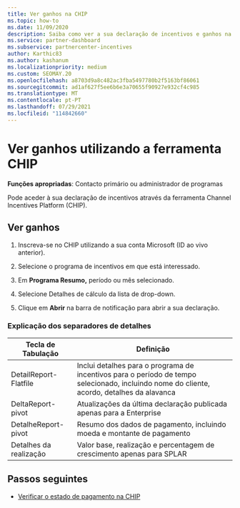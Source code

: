 ```yaml
---
title: Ver ganhos na CHIP
ms.topic: how-to
ms.date: 11/09/2020
description: Saiba como ver a sua declaração de incentivos e ganhos na ferramenta Channel Incentives Platform (CHIP).
ms.service: partner-dashboard
ms.subservice: partnercenter-incentives
author: Karthic83
ms.author: kashanum
ms.localizationpriority: medium
ms.custom: SEOMAY.20
ms.openlocfilehash: a8703d9a8c482ac3fba5497780b2f5163bf86061
ms.sourcegitcommit: ad1af627f5ee6b6e3a70655f90927e932cf4c985
ms.translationtype: MT
ms.contentlocale: pt-PT
ms.lasthandoff: 07/29/2021
ms.locfileid: "114842660"
---
```

# <a name="view-earnings-using-the-chip-tool"></a>Ver ganhos utilizando a ferramenta CHIP

**Funções apropriadas**: Contacto primário ou administrador de programas

Pode aceder à sua declaração de incentivos através da ferramenta Channel Incentives Platform (CHIP).

## <a name="view-earnings"></a>Ver ganhos

1. Inscreva-se no CHIP utilizando a sua conta Microsoft (ID ao vivo anterior).

2. Selecione o programa de incentivos em que está interessado.

3. Em **Programa Resumo,** período ou mês selecionado. 
1. Selecione Detalhes de cálculo da lista de drop-down.
1.  Clique em **Abrir** na barra de notificação para abrir a sua declaração.

### <a name="explanation-of-details-tabs"></a>Explicação dos separadores de detalhes

|**Tecla de Tabulação**|**Definição**|
|-------------|--------------------------|
|DetailReport-Flatfile|Inclui detalhes para o programa de incentivos para o período de tempo selecionado, incluindo nome do cliente, acordo, detalhes da alavanca|
|DeltaReport-pivot|Atualizações da última declaração publicada apenas para a Enterprise|
|DetalheReport-pivot|Resumo dos dados de pagamento, incluindo moeda e montante de pagamento|
|Detalhes da realização|Valor base, realização e percentagem de crescimento apenas para SPLAR|

## <a name="next-steps"></a>Passos seguintes

- [Verificar o estado de pagamento na CHIP](chip-payment-status.md)